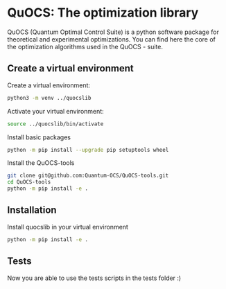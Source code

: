 # QuOCS: The optimization library
QuOCS (Quantum Optimal Control Suite) is a python software package for theoretical and experimental optimizations.
You can find here the core of the optimization algorithms used in the QuOCS - suite.
## Create a virtual environment
Create a virtual environment:
```bash
python3 -m venv ../quocslib
```
Activate your virtual environment:
```bash
source ../quocslib/bin/activate
```
Install basic packages
```bash
python -m pip install --upgrade pip setuptools wheel
```
Install the QuOCS-tools
```bash
git clone git@github.com:Quantum-OCS/QuOCS-tools.git
cd QuOCS-tools
python -m pip install -e .
```
## Installation
Install quocslib in your virtual environment
```bash
python -m pip install -e .
```

## Tests
Now you are able to use the tests scripts in the tests folder
:)

